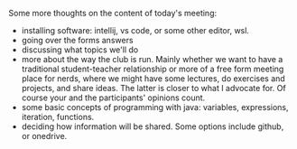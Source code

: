 Some more thoughts on the content of today's meeting:
- installing software: intellij, vs code, or some other editor, wsl.
- going over the forms answers
- discussing what topics we'll do
- more about the way the club is run. Mainly whether we want to have a traditional student-teacher relationship or more of a free form meeting place for nerds, where we might have some lectures, do exercises and projects, and share ideas. The latter is closer to what I advocate for. Of course your and the participants' opinions count.
- some basic concepts of programming with java: variables, expressions, iteration, functions.
- deciding how information will be shared. Some options include github, or onedrive.